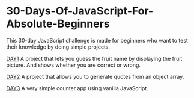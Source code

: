 # 30-Days-Of-JavaScript-For-Absolute-Beginners

This 30-day JavaScript challenge is made for beginners who want to test their knowledge by doing simple projects. 

[DAY1](https://github.com/MrZer007/30-Days-Of-JavaScript-For-Absolute-Beginners/tree/main/Day%201/Fruits%20Project)
A project that lets you guess the fruit name by displaying the fruit picture. And shows whether you are correct or wrong.

[DAY2](https://github.com/MrZer007/30-Days-Of-JavaScript-For-Absolute-Beginners/tree/main/Day%202/quote-generator)
A project that allows you to generate quotes from an object array. 

[DAY3](https://github.com/MrZer007/30-Days-Of-JavaScript-For-Absolute-Beginners/tree/main/Day%203/counter-app)
A very simple counter app using vanilla JavaScript.
